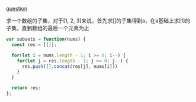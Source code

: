 [question](https://leetcode.com/problems/subsets/)

求一个数组的子集，对于[1, 2, 3]来说，首先求[]的子集得到a，在a基础上求[1]的子集，直到数组的最后一个元素为止

```js
var subsets = function(nums) {
  const res = [[]];

  for(let i = nums.length - 1; i >= 0; i--) {
    for(let j = res.length - 1; j >= 0; j--) {
      res.push([].concat(res[j], nums[i]))
    }
  }

  return res;
};
```
